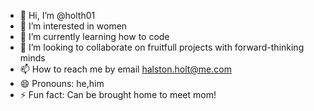 - 👋 Hi, I’m @holth01
- 👀 I’m interested in women
- 🌱 I’m currently learning how to code
- 💞️ I’m looking to collaborate on fruitfull projects with forward-thinking minds
- 📫 How to reach me by email halston.holt@me.com 
- 😄 Pronouns: he,him
- ⚡ Fun fact: Can be brought home to meet mom!

<!---
holth01/holth01 is a ✨ special ✨ repository because its `README.md` (this file) appears on your GitHub profile.
You can click the Preview link to take a look at your changes.
--->
